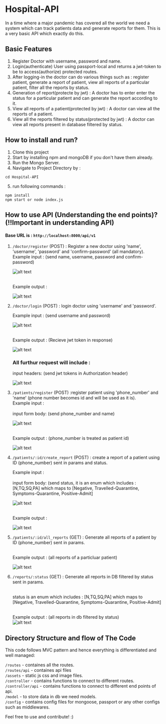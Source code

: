 # Hospital-API
In a time where a major pandemic has covered all the world we need a system which can track patients data and generate reports for them. This is a very basic API which exactly do this. 

## Basic Features
1. Register Doctor with username, password and name.
2. Login(authenticate) User using passport-local and returns a jwt-token to be to access(authorize) protected routes.
3. After logging-in the doctor can do various things such as : register patient, generate a report of patient, view all reports of a particular patient, filter all the reports by status.
4. Generation of report(protecte by jwt) : A doctor has to enter enter the status for a particular patient and can generate the report according to it.
5. View all reports of a patient(protected by jwt) : A doctor can view all the reports of a patient.
6. View all the reports filtered by status(protected by jwt) : A doctor can view all reports present in database filtered by status.

## How to install and run?
1. Clone this project
2. Start by installing npm and mongoDB if you don't have them already.
3. Run the Mongo Server.
4. Navigate to Project Directory by :
```
cd Hospital-API
```
5. run following commands :
```
npm install 
npm start or node index.js
```
## How to use API (Understanding the end points)? (!!Important in understanding API)
#### Base URL is : `http://localhost:8000/api/v1`

1. `/doctor/register` (POST) : Register a new doctor using 'name', 'username', 'password' and 'confirm-password' (all mandatory).<br>
   Example input : (send name, username, password and confirm-password) <br>
   
   ![alt text](/static/doctor-register-input.png)
   
   <br>Example output : <br>
   
   ![alt text](/static/doctor-register-output.png)
   
2. `/doctor/login` (POST) : login doctor using 'username' and 'password'. <br>

   Example input : (send username and password) <br>
   
   ![alt text](/static/doctor-login-input.png) 
   
   <br>Example output : (Recieve jwt token in response) <br>
  
   ![alt text](/static/doctor-login-output.png)
   
   ### All furthur request will include : 
   
   input headers: (send jwt tokens in Authorization header) <br>
   
   ![alt text](/static/patient-register-input-header.png) <br>
   
3. `/patients/register` (POST) :register patient using 'phone_number' and 'name' (phone number becomes id and will be used as it is). <br>
   Example input : <br>
    <br>input form body: (send phone_number and name) <br>
    
   ![alt text](/static/patient-register-input-form.png)
   
   <br>Example output : (phone_number is treated as patient id) <br>
   
   ![alt text](/static/patient-register-output.png)
   
4. `/patients/:id/create_report` (POST) : create a report of a patient using ID (phone_number) sent in params and status.

   Example input : <br>
    <br>input form body: (send status, it is an enum which includes : [N,TQ,SQ,PA] which maps to [Negative, Travelled-Quarantine,
    Symptoms-Quarantine, Positive-Admit] <br>
    
   ![alt text](/static/patient-create-report-input.png)
   
   <br>Example output : <br>
   
   ![alt text](/static/patient-create-report-output.png)
   
5. `/patients/:id/all_reports` (GET) : Generate all reports of a patient by ID (phone_number) sent in params.

   <br>Example output : (all reports of a particluar patient) <br>
  
   ![alt text](/static/patients-all-reports.png)
   
6. `/reports/:status` (GET) : Generate all reports in DB filtered by status sent in params.

    <br> status is an enum which includes : [N,TQ,SQ,PA] which maps to [Negative, Travelled-Quarantine,
    Symptoms-Quarantine, Positive-Admit]<br>
    
    <br>Example output : (all reports in db filtered by status) <br>
   ![alt text](/static/reports-by-status.png)
 
## Directory Structure and flow of The Code
This code follows MVC pattern and hence everything is differentiated and well managed:

`/routes` - containes all the routes. <br>
`/routes/api` - containes api files <br>
`/assets` - static js css and image files. <br>
`/controller` - contains functions to connect to different routes. <br>
`/controller/api` - contains functions to connect to different end points of api. <br>
`/model` - to store data in db we need models. <br>
`/config` - contains config files for mongoose, passport or any other configs such as middlewares. <br>

Feel free to use and contribute! :)

    
